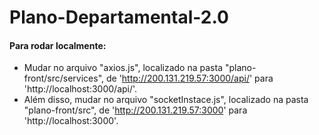 # Plano-Departamental-2.0
#### Para rodar localmente:
- Mudar no arquivo "axios.js", localizado na pasta "plano-front/src/services", de 'http://200.131.219.57:3000/api/' para 'http://localhost:3000/api/'.
- Além disso, mudar no arquivo "socketInstace.js", localizado na pasta "plano-front/src", de 'http://200.131.219.57:3000' para 'http://localhost:3000'.